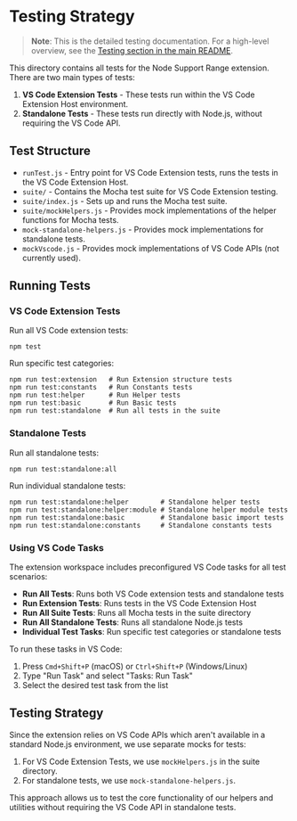 # Testing Strategy

> **Note**: This is the detailed testing documentation. For a high-level overview, see the [Testing section in the main README](../../README.md#testing).

This directory contains all tests for the Node Support Range extension. There are two main types of tests:

1. **VS Code Extension Tests** - These tests run within the VS Code Extension Host environment.
2. **Standalone Tests** - These tests run directly with Node.js, without requiring the VS Code API.

## Test Structure

- `runTest.js` - Entry point for VS Code Extension tests, runs the tests in the VS Code Extension Host.
- `suite/` - Contains the Mocha test suite for VS Code Extension testing.
- `suite/index.js` - Sets up and runs the Mocha test suite.
- `suite/mockHelpers.js` - Provides mock implementations of the helper functions for Mocha tests.
- `mock-standalone-helpers.js` - Provides mock implementations for standalone tests.
- `mockVscode.js` - Provides mock implementations of VS Code APIs (not currently used).

## Running Tests

### VS Code Extension Tests

Run all VS Code extension tests:
```
npm test
```

Run specific test categories:
```
npm run test:extension   # Run Extension structure tests
npm run test:constants   # Run Constants tests
npm run test:helper      # Run Helper tests
npm run test:basic       # Run Basic tests
npm run test:standalone  # Run all tests in the suite
```

### Standalone Tests

Run all standalone tests:
```
npm run test:standalone:all
```

Run individual standalone tests:
```
npm run test:standalone:helper        # Standalone helper tests
npm run test:standalone:helper:module # Standalone helper module tests
npm run test:standalone:basic         # Standalone basic import tests
npm run test:standalone:constants     # Standalone constants tests
```

### Using VS Code Tasks

The extension workspace includes preconfigured VS Code tasks for all test scenarios:

- **Run All Tests**: Runs both VS Code extension tests and standalone tests
- **Run Extension Tests**: Runs tests in the VS Code Extension Host
- **Run All Suite Tests**: Runs all Mocha tests in the suite directory
- **Run All Standalone Tests**: Runs all standalone Node.js tests
- **Individual Test Tasks**: Run specific test categories or standalone tests

To run these tasks in VS Code:
1. Press `Cmd+Shift+P` (macOS) or `Ctrl+Shift+P` (Windows/Linux)
2. Type "Run Task" and select "Tasks: Run Task"
3. Select the desired test task from the list

## Testing Strategy

Since the extension relies on VS Code APIs which aren't available in a standard Node.js environment, we use separate mocks for tests:

1. For VS Code Extension Tests, we use `mockHelpers.js` in the suite directory.
2. For standalone tests, we use `mock-standalone-helpers.js`.

This approach allows us to test the core functionality of our helpers and utilities without requiring the VS Code API in standalone tests.
